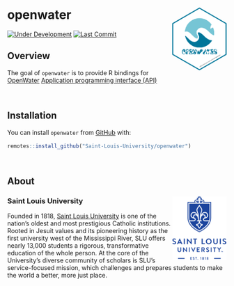 
<!-- README.md is generated from README.Rmd. Please edit that file -->

# openwater <img src="man/figures/openwater.png" align="right" width="125px" />

<!-- badges: start -->

[![Under
Development](https://img.shields.io/badge/status-under%20development-red.svg)](https://github.com/Saint-Louis-University/openwater)
[![Last
Commit](https://img.shields.io/github/last-commit/Saint-Louis-University/fac180.svg)](https://github.com/Saint-Louis-University/openwater/commits/master)
<!-- badges: end -->

## Overview

The goal of `openwater` is to provide R bindings for
[OpenWater](https://www.getopenwater.com/) [Application programming
interface
(API)](https://en.wikipedia.org/wiki/Application_programming_interface)

<br />

## Installation

You can install `openwater` from
[GitHub](https://github.com/saint-louis-university/openwater) with:

``` r
remotes::install_github("Saint-Louis-University/openwater")
```

<br />

## About

### Saint Louis University <img src="man/figures/edu.slu.marcom-logowithyear_rgb.png" align="right" width="125px" />

Founded in 1818, [Saint Louis University](https://www.slu.edu) is one of
the nation’s oldest and most prestigious Catholic institutions. Rooted
in Jesuit values and its pioneering history as the first university west
of the Mississippi River, SLU offers nearly 13,000 students a rigorous,
transformative education of the whole person. At the core of the
University’s diverse community of scholars is SLU’s service-focused
mission, which challenges and prepares students to make the world a
better, more just place.
